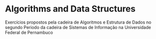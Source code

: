 # Algorithms and Data Structures

Exercícios propostos pela cadeira de Algoritmos e Estrutura de Dados no segundo Periodo da cadeira de Sistemas de Informação na Universidade Federal de Pernambuco
